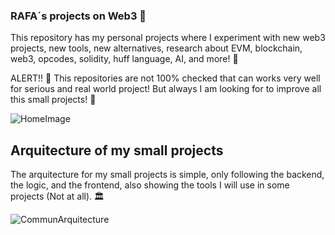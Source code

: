 ### RAFA´s projects on Web3 🦄

This repository has my personal projects where I experiment with new web3 projects, new tools, new alternatives, research about EVM, blockchain, web3, opcodes, solidity, huff language, AI, and more! 🚀

ALERT!! 🚨
This repositories are not 100% checked that can works very well for serious and real world project!
But always I am looking for to improve all this small projects! 📝

![HomeImage](https://raw.githubusercontent.com/RafaBlockDev/Personsal-Web3-Projects/main/utils/images/HomeImage.jpg)

## Arquitecture of my small projects

The arquitecture for my small projects is simple, only following the backend, the logic, and the frontend, also showing the tools I will use in some projects (Not at all). 🏛

![CommunArquitecture](https://raw.githubusercontent.com/RafaBlockDev/Personsal-Web3-Projects/main/utils/images/Commun_Arquitecture.png)
